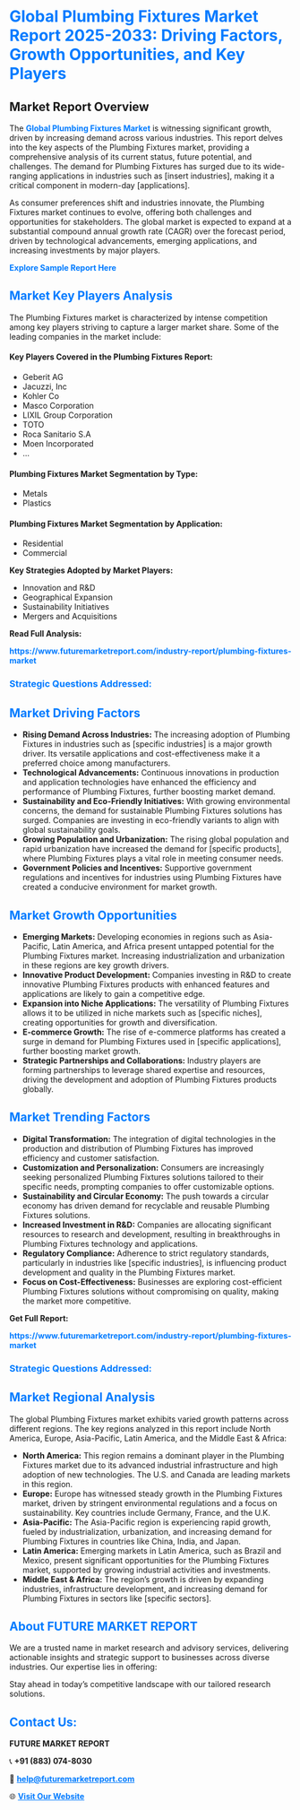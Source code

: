 <h1 style="color: #007BFF;">Global Plumbing Fixtures Market Report 2025-2033: Driving Factors, Growth Opportunities, and Key Players</h1>

<section id="overview">
<h2>Market Report Overview</h2>
<p>The <a href="https://www.futuremarketreport.com/industry-report/plumbing-fixtures-market" style="color: #007BFF; text-decoration: none;"><strong>Global Plumbing Fixtures Market</strong></a> is witnessing significant growth, driven by increasing demand across various industries. This report delves into the key aspects of the Plumbing Fixtures market, providing a comprehensive analysis of its current status, future potential, and challenges. The demand for Plumbing Fixtures has surged due to its wide-ranging applications in industries such as [insert industries], making it a critical component in modern-day [applications].</p>
<p>As consumer preferences shift and industries innovate, the Plumbing Fixtures market continues to evolve, offering both challenges and opportunities for stakeholders. The global market is expected to expand at a substantial compound annual growth rate (CAGR) over the forecast period, driven by technological advancements, emerging applications, and increasing investments by major players.</p>
</section>

<section id="overview">
<p><a href="https://www.futuremarketreport.com/request-sample/reportId=103030" style="color: #007BFF; text-decoration: none;"><strong>Explore Sample Report Here</strong></a></p>
</section>

<section id="key-players">
<h2 style="color: #007BFF;">Market Key Players Analysis</h2>
<p>The Plumbing Fixtures market is characterized by intense competition among key players striving to capture a larger market share. Some of the leading companies in the market include:</p>
<h4>Key Players Covered in the Plumbing Fixtures Report:</h4>
<ul><li>Geberit AG</li><li>Jacuzzi, Inc</li><li>Kohler Co</li><li>Masco Corporation</li><li>LIXIL Group Corporation</li><li>TOTO</li><li>Roca Sanitario S.A</li><li>Moen Incorporated</li><li>...</li></ul>
<h4>Plumbing Fixtures Market Segmentation by Type:</h4>
<ul><li>Metals</li><li>Plastics</li></ul>

<h4>Plumbing Fixtures Market Segmentation by Application:</h4>
<ul><li>Residential</li><li>Commercial</li></ul>
<p><strong>Key Strategies Adopted by Market Players:</strong></p>
<ul>
<li>Innovation and R&D</li>
<li>Geographical Expansion</li>
<li>Sustainability Initiatives</li>
<li>Mergers and Acquisitions</li>
</ul>
</section>

<section>
<p><strong>Read Full Analysis: </strong></p><a href="https://www.futuremarketreport.com/industry-report/plumbing-fixtures-market" style="color: #007BFF; text-decoration: none;"><strong>https://www.futuremarketreport.com/industry-report/plumbing-fixtures-market</strong></a>
<h3 style="color: #007BFF;">Strategic Questions Addressed:</h3>
</section>

<section id="driving-factors">
<h2 style="color: #007BFF;">Market Driving Factors</h2>
<ul>
<li><strong>Rising Demand Across Industries:</strong> The increasing adoption of Plumbing Fixtures in industries such as [specific industries] is a major growth driver. Its versatile applications and cost-effectiveness make it a preferred choice among manufacturers.</li>
<li><strong>Technological Advancements:</strong> Continuous innovations in production and application technologies have enhanced the efficiency and performance of Plumbing Fixtures, further boosting market demand.</li>
<li><strong>Sustainability and Eco-Friendly Initiatives:</strong> With growing environmental concerns, the demand for sustainable Plumbing Fixtures solutions has surged. Companies are investing in eco-friendly variants to align with global sustainability goals.</li>
<li><strong>Growing Population and Urbanization:</strong> The rising global population and rapid urbanization have increased the demand for [specific products], where Plumbing Fixtures plays a vital role in meeting consumer needs.</li>
<li><strong>Government Policies and Incentives:</strong> Supportive government regulations and incentives for industries using Plumbing Fixtures have created a conducive environment for market growth.</li>
</ul>
</section>

<section id="growth-opportunities">
<h2 style="color: #007BFF;">Market Growth Opportunities</h2>
<ul>
<li><strong>Emerging Markets:</strong> Developing economies in regions such as Asia-Pacific, Latin America, and Africa present untapped potential for the Plumbing Fixtures market. Increasing industrialization and urbanization in these regions are key growth drivers.</li>
<li><strong>Innovative Product Development:</strong> Companies investing in R&D to create innovative Plumbing Fixtures products with enhanced features and applications are likely to gain a competitive edge.</li>
<li><strong>Expansion into Niche Applications:</strong> The versatility of Plumbing Fixtures allows it to be utilized in niche markets such as [specific niches], creating opportunities for growth and diversification.</li>
<li><strong>E-commerce Growth:</strong> The rise of e-commerce platforms has created a surge in demand for Plumbing Fixtures used in [specific applications], further boosting market growth.</li>
<li><strong>Strategic Partnerships and Collaborations:</strong> Industry players are forming partnerships to leverage shared expertise and resources, driving the development and adoption of Plumbing Fixtures products globally.</li>
</ul>
</section>

<section id="trending-factors">
<h2 style="color: #007BFF;">Market Trending Factors</h2>
<ul>
<li><strong>Digital Transformation:</strong> The integration of digital technologies in the production and distribution of Plumbing Fixtures has improved efficiency and customer satisfaction.</li>
<li><strong>Customization and Personalization:</strong> Consumers are increasingly seeking personalized Plumbing Fixtures solutions tailored to their specific needs, prompting companies to offer customizable options.</li>
<li><strong>Sustainability and Circular Economy:</strong> The push towards a circular economy has driven demand for recyclable and reusable Plumbing Fixtures solutions.</li>
<li><strong>Increased Investment in R&D:</strong> Companies are allocating significant resources to research and development, resulting in breakthroughs in Plumbing Fixtures technology and applications.</li>
<li><strong>Regulatory Compliance:</strong> Adherence to strict regulatory standards, particularly in industries like [specific industries], is influencing product development and quality in the Plumbing Fixtures market.</li>
<li><strong>Focus on Cost-Effectiveness:</strong> Businesses are exploring cost-efficient Plumbing Fixtures solutions without compromising on quality, making the market more competitive.</li>
</ul>
</section>

<section>
<p><strong>Get Full Report: </strong></p><a href="https://www.futuremarketreport.com/industry-report/plumbing-fixtures-market" style="color: #007BFF; text-decoration: none;"><strong>https://www.futuremarketreport.com/industry-report/plumbing-fixtures-market</strong></a>
<h3 style="color: #007BFF;">Strategic Questions Addressed:</h3>
</section>


<section id="regional-analysis">
<h2 style="color: #007BFF;">Market Regional Analysis</h2>
<p>The global Plumbing Fixtures market exhibits varied growth patterns across different regions. The key regions analyzed in this report include North America, Europe, Asia-Pacific, Latin America, and the Middle East & Africa:</p>
<ul>
<li><strong>North America:</strong> This region remains a dominant player in the Plumbing Fixtures market due to its advanced industrial infrastructure and high adoption of new technologies. The U.S. and Canada are leading markets in this region.</li>
<li><strong>Europe:</strong> Europe has witnessed steady growth in the Plumbing Fixtures market, driven by stringent environmental regulations and a focus on sustainability. Key countries include Germany, France, and the U.K.</li>
<li><strong>Asia-Pacific:</strong> The Asia-Pacific region is experiencing rapid growth, fueled by industrialization, urbanization, and increasing demand for Plumbing Fixtures in countries like China, India, and Japan.</li>
<li><strong>Latin America:</strong> Emerging markets in Latin America, such as Brazil and Mexico, present significant opportunities for the Plumbing Fixtures market, supported by growing industrial activities and investments.</li>
<li><strong>Middle East & Africa:</strong> The region’s growth is driven by expanding industries, infrastructure development, and increasing demand for Plumbing Fixtures in sectors like [specific sectors].</li>
</ul>
</section>

<footer>
<h2 style="color: #007BFF;">About FUTURE MARKET REPORT</h2>
<p>We are a trusted name in market research and advisory services, delivering actionable insights and strategic support to businesses across diverse industries. Our expertise lies in offering:</p>

<p>Stay ahead in today’s competitive landscape with our tailored research solutions.</p>

<h2 style="color: #007BFF;">Contact Us:</h2>
<p><strong>FUTURE MARKET REPORT</strong></p>
<p>📞 <strong>+91 (883) 074-8030</strong></p>
<p>📧 <strong><a href="mailto:help@futuremarketreport.com" style="color: #007BFF;">help@futuremarketreport.com</a></strong></p>
<p>🌐 <strong><a href="https://www.futuremarketreport.com/" style="color: #007BFF;">Visit Our Website</a></strong></p>
</footer>